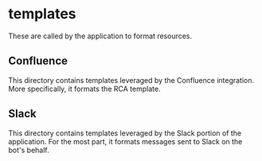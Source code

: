 # templates

These are called by the application to format resources.

## Confluence

This directory contains templates leveraged by the Confluence integration. More specifically, it formats the RCA template.

## Slack

This directory contains templates leveraged by the Slack portion of the application. For the most part, it formats messages sent to Slack on the bot's behalf.
